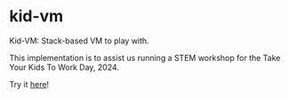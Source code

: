 # kid-vm

Kid-VM: Stack-based VM to play with.

This implementation is to assist us running a STEM workshop for the Take Your Kids
To Work Day, 2024.

Try it [here](kid-vm.html)!
